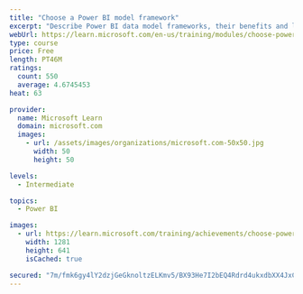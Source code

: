 ```yaml
---
title: "Choose a Power BI model framework"
excerpt: "Describe Power BI data model frameworks, their benefits and limitations, and features to help optimize your Power BI data models."
webUrl: https://learn.microsoft.com/en-us/training/modules/choose-power-bi-model-framework/
type: course
price: Free
length: PT46M
ratings:
  count: 550
  average: 4.6745453
heat: 63

provider:
  name: Microsoft Learn
  domain: microsoft.com
  images:
    - url: /assets/images/organizations/microsoft.com-50x50.jpg
      width: 50
      height: 50

levels:
  - Intermediate

topics:
  - Power BI

images:
  - url: https://learn.microsoft.com/training/achievements/choose-power-bi-model-framework-social.png
    width: 1281
    height: 641
    isCached: true

secured: "7m/fmk6gy4lY2dzjGeGknoltzELKmv5/BX93He7I2bEQ4Rdrd4ukxdbXX4JxC7j8WAufkZLyptW+Pdi85+XX1nge6By367w3EM4PYtOIPBIaNC7HGQOqvbpASBhC4ZRN6ZN78+sV1YzLODGNbmcdY588scF4j3bOf436VWHuV405s5PphuiJ6xo4NGTMXX0eBVhoDSMmlI06CNvPzozIfolooFcjFVzMpt9RPHNh5MbYNvSN2ud62FFGAjVpbBRUukNh68dKS49iqdiqmsbIi+P5Eq6YZeL6950G0zfSBWj9gztw/AWpzJTW1bOHnS4mfK5zeCcWT07uN8+DstA4i+7VkzC1/LsS4EI4KoZhkWLwWBvgNkyfqrQh+Nf+SWSqyBEUkvKo62CWmJyXe3TplqQ5VT7diOsbpOz0JLkKbLo=;gH2cQz2JdSMtS6HQZXpeZA=="
---
```


